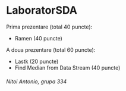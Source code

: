 # LaboratorSDA

Prima prezentare (total 40 puncte):
* Ramen (40 puncte)

A doua prezentare (total 60 puncte):
* Lastk (20 puncte)
* Find Median from Data Stream (40 puncte)

###### Nitoi Antonio, grupa 334
